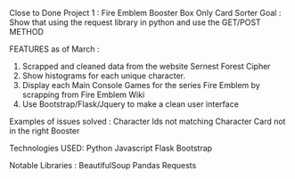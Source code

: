 Close to Done Project 1 : Fire Emblem Booster Box Only Card Sorter 
Goal : Show that using the request library in python and use the GET/POST METHOD

FEATURES as of March :
1. Scrapped and cleaned data from the website Sernest Forest Cipher
2. Show histograms for each unique character.
3. Display each Main Console Games for the series Fire Emblem by scrapping from Fire Emblem Wiki 
4. Use Bootstrap/Flask/Jquery to make a clean user interface

Examples of issues solved : 
Character Ids not matching
Character Card not in the right Booster

Technologies USED: 
Python 
Javascript 
Flask 
Bootstrap

Notable Libraries : 
BeautifulSoup 
Pandas
Requests


